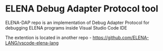 # ELENA Debug Adapter Protocol tool

ELENA-DAP repo is an implementation of Debug Adapter Protocol for debugging ELENA programs inside Visual Studio Code IDE

The extention is located in another repo - https://github.com/ELENA-LANG/vscode-elena-lang
